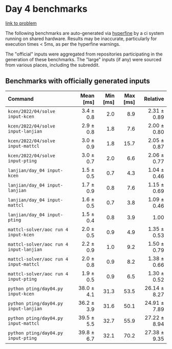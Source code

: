 # Day 4 benchmarks

[link to problem](http://adventofcode.com/2022/day/4)

The following benchmarks are auto-generated via [hyperfine](https://github.com/sharkdp/hyperfine) by a ci system running on shared hardware. Results may be inaccurate, particularly for execution times < 5ms, as per the hyperfine warnings.

The "official" inputs were aggregated from repositories participating in the generation of these benchmarks. The "large" inputs (if any) were sourced from various places, including the subreddit.

## Benchmarks with officially generated inputs
| Command | Mean [ms] | Min [ms] | Max [ms] | Relative |
|:---|---:|---:|---:|---:|
| `kcen/2022/04/solve input-kcen` | 3.4 ± 0.8 | 2.0 | 8.9 | 2.31 ± 0.89 |
| `kcen/2022/04/solve input-lanjian` | 2.9 ± 0.8 | 1.8 | 7.6 | 2.00 ± 0.80 |
| `kcen/2022/04/solve input-mattcl` | 3.0 ± 0.9 | 1.8 | 15.7 | 2.05 ± 0.87 |
| `kcen/2022/04/solve input-pting` | 3.0 ± 0.7 | 2.0 | 6.6 | 2.06 ± 0.77 |
| `lanjian/day_04 input-kcen` | 1.5 ± 0.5 | 0.7 | 4.3 | 1.04 ± 0.46 |
| `lanjian/day_04 input-lanjian` | 1.7 ± 0.9 | 0.8 | 7.6 | 1.15 ± 0.69 |
| `lanjian/day_04 input-mattcl` | 1.6 ± 0.5 | 0.7 | 3.8 | 1.09 ± 0.46 |
| `lanjian/day_04 input-pting` | 1.5 ± 0.4 | 0.8 | 3.9 | 1.00 |
| `mattcl-solver/aoc run 4 input-kcen` | 2.0 ± 0.5 | 0.9 | 4.9 | 1.35 ± 0.53 |
| `mattcl-solver/aoc run 4 input-lanjian` | 2.2 ± 0.9 | 1.0 | 9.2 | 1.50 ± 0.79 |
| `mattcl-solver/aoc run 4 input-mattcl` | 2.0 ± 0.8 | 0.9 | 8.2 | 1.38 ± 0.66 |
| `mattcl-solver/aoc run 4 input-pting` | 1.9 ± 0.5 | 0.9 | 6.5 | 1.30 ± 0.52 |
| `python pting/day04.py input-kcen` | 38.0 ± 4.1 | 31.3 | 53.5 | 26.14 ± 8.27 |
| `python pting/day04.py input-lanjian` | 36.2 ± 3.9 | 31.6 | 50.1 | 24.91 ± 7.89 |
| `python pting/day04.py input-mattcl` | 39.5 ± 5.5 | 32.7 | 55.9 | 27.22 ± 8.94 |
| `python pting/day04.py input-pting` | 39.8 ± 6.7 | 32.1 | 70.2 | 27.38 ± 9.35 |
